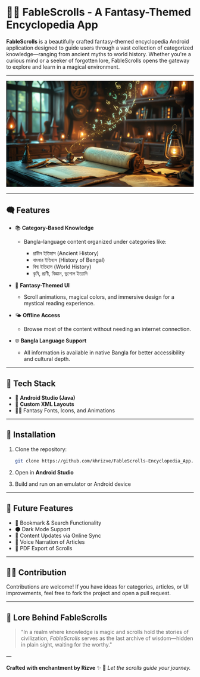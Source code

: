 # 🌙📜 FableScrolls - A Fantasy-Themed Encyclopedia App

**FableScrolls** is a beautifully crafted fantasy-themed encyclopedia Android application designed to guide users through a vast collection of categorized knowledge—ranging from ancient myths to world history. Whether you're a curious mind or a seeker of forgotten lore, FableScrolls opens the gateway to explore and learn in a magical environment.

---

![FableScrolls](asset/fablescrolls.jpg)

---

## 🗬 Features

* 📚 **Category-Based Knowledge**

  * Bangla-language content organized under categories like:

    * প্রাচীন ইতিহাস (Ancient History)
    * বাংলার ইতিহাস (History of Bengal)
    * বিশ্ব ইতিহাস (World History)
    * কৃষি, প্রাণী, বিজ্ঞান, ভুগোল ইত্যাদি

* 🍗 **Fantasy-Themed UI**

  * Scroll animations, magical colors, and immersive design for a mystical reading experience.

* 🌤️ **Offline Access**

  * Browse most of the content without needing an internet connection.

* 🌐 **Bangla Language Support**

  * All information is available in native Bangla for better accessibility and cultural depth.

---

## 🔧 Tech Stack

* 🧱 **Android Studio (Java)**
* 🎨 **Custom XML Layouts**
* 🧙‍♂️ Fantasy Fonts, Icons, and Animations

---

## 🚀 Installation

1. Clone the repository:

   ```bash
   git clone https://github.com/khrizve/FableScrolls-Encyclopedia_App.git
   ```
2. Open in **Android Studio**
3. Build and run on an emulator or Android device

---

## 🌿 Future Features

* 📖 Bookmark & Search Functionality
* 🌑 Dark Mode Support
* 📅 Content Updates via Online Sync
* 🔮 Voice Narration of Articles
* 📜 PDF Export of Scrolls

---

## 👩‍🎄 Contribution

Contributions are welcome! If you have ideas for categories, articles, or UI improvements, feel free to fork the project and open a pull request.

---

## 📜 Lore Behind FableScrolls

> "In a realm where knowledge is magic and scrolls hold the stories of civilization, *FableScrolls* serves as the last archive of wisdom—hidden in plain sight, waiting for the worthy."

—

**Crafted with enchantment by Rizve** ✨
🔮 *Let the scrolls guide your journey.*
